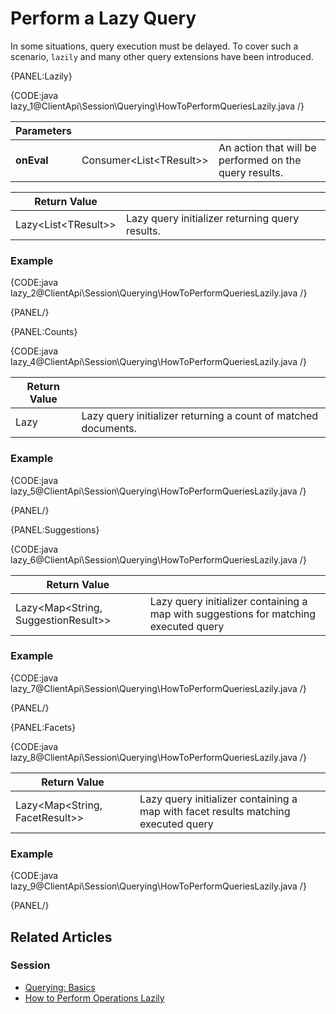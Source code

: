# Perform a Lazy Query

In some situations, query execution must be delayed. To cover such a scenario, `lazily` and many other query extensions have been introduced.

{PANEL:Lazily}

{CODE:java lazy_1@ClientApi\Session\Querying\HowToPerformQueriesLazily.java /}

| Parameters | | |
| ------------- | ------------- | ----- |
| **onEval** | Consumer<List&lt;TResult&gt;> | An action that will be performed on the query results. |

| Return Value | |
| ------------- | ----- |
| Lazy<List&lt;TResult&gt;> | Lazy query initializer returning query results. |

### Example

{CODE:java lazy_2@ClientApi\Session\Querying\HowToPerformQueriesLazily.java /}

{PANEL/}

{PANEL:Counts}

{CODE:java lazy_4@ClientApi\Session\Querying\HowToPerformQueriesLazily.java /}

| Return Value | |
| ------------- | ----- |
| Lazy<Integer> | Lazy query initializer returning a count of matched documents. |

### Example

{CODE:java lazy_5@ClientApi\Session\Querying\HowToPerformQueriesLazily.java /}

{PANEL/}

{PANEL:Suggestions}

{CODE:java lazy_6@ClientApi\Session\Querying\HowToPerformQueriesLazily.java /}

| Return Value | |
| ------------- | ----- |
| Lazy<Map<String, SuggestionResult>> | Lazy query initializer containing a map with suggestions for matching executed query |

### Example

{CODE:java lazy_7@ClientApi\Session\Querying\HowToPerformQueriesLazily.java /}

{PANEL/}

{PANEL:Facets}

{CODE:java lazy_8@ClientApi\Session\Querying\HowToPerformQueriesLazily.java /}

| Return Value | |
| ------------- | ----- |
| Lazy<Map<String, FacetResult>> | Lazy query initializer containing a map with facet results matching executed query |

### Example

{CODE:java lazy_9@ClientApi\Session\Querying\HowToPerformQueriesLazily.java /}

{PANEL/}

## Related Articles

### Session

- [Querying: Basics](../../../indexes/querying/query-index)
- [How to Perform Operations Lazily](../../../client-api/session/how-to/perform-operations-lazily)
